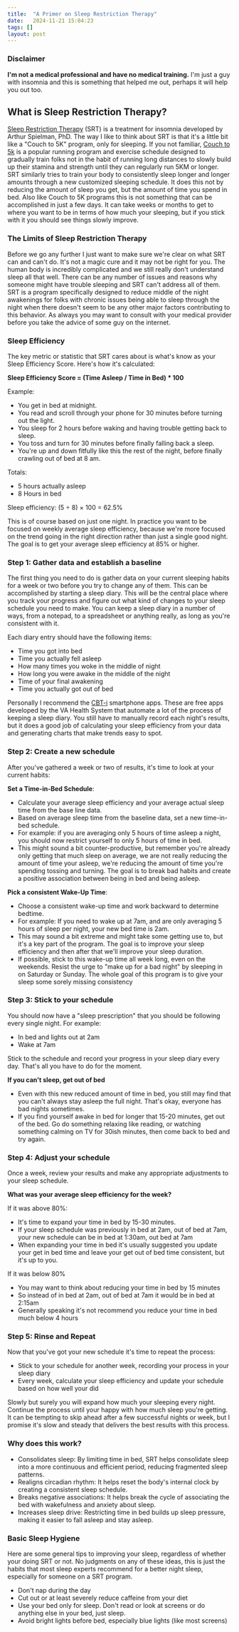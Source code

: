 ```yaml
---
title:  "A Primer on Sleep Restriction Therapy"
date:   2024-11-21 15:04:23
tags: []
layout: post
---
```

### Disclaimer

**I'm not a medical professional and have no medical training.** I'm just a guy with insomnia and this is something that helped me out, perhaps it will help you out too.
## What is Sleep Restriction Therapy?

[Sleep Restriction Therapy](https://stanfordhealthcare.org/medical-treatments/c/cognitive-behavioral-therapy-insomnia/procedures/sleep-restriction.html) (SRT) is a treatment for insomnia developed by  Arthur Spielman, PhD. The way I like to think about SRT is that it's a little bit like a "Couch to 5K" program, only for sleeping. If you not familiar, [Couch to 5k](https://c25k.com/) is a popular running program and exercise schedule designed to gradually train folks not in the habit of running long distances to slowly build up their stamina and strength until they can regularly run 5KM or longer. SRT similarly tries to train your body to consistently sleep longer and longer amounts through a new customized sleeping schedule. It does this not by reducing the amount of sleep you get, but the amount of time you spend in bed. Also like Couch to 5K programs this is not something that can be accomplished in just a few days. It can take weeks or months to get to where you want to be in terms of how much your sleeping, but if you stick with it you should see things slowly improve.

### The Limits of Sleep Restriction Therapy

Before we go any further I just want to make sure we're clear on what SRT can and can't do. It's not a magic cure and it may not be right for you. The human body is incredibly complicated and we still really don't understand sleep all that well. There can be any number of issues and reasons why someone might have trouble sleeping and SRT can't address all of them. SRT is a program specifically designed to reduce middle of the night awakenings for folks with chronic issues being able to sleep through the night when there doesn't seem to be any other major factors contributing to this behavior. As always you may want to consult with your medical provider before you take the advice of some guy on the internet.

### Sleep Efficiency

The key metric or statistic that SRT cares about is what's know as your Sleep Efficiency Score. Here's how it's calculated:

**Sleep Efficiency Score = (Time Asleep / Time in Bed) * 100**

Example: 
- You get in bed at midnight.
- You read and scroll through your phone for 30 minutes before turning out the light.
- You sleep for 2 hours before waking and having trouble getting back to sleep. 
- You toss and turn for 30 minutes before finally falling back a sleep.
- You're up and down fitfully like this the rest of the night, before finally crawling out of bed at 8 am.

Totals:
- 5 hours actually asleep
- 8 Hours in bed

Sleep efficiency: (5 ÷ 8) × 100 = 62.5%

This is of course based on just one night. In practice you want to be focused on weekly average sleep efficiency, because we're more focused on the trend going in the right direction rather than just a single good night. The goal is to get your average sleep efficiency at 85% or higher.

### Step 1: Gather data and establish a baseline

The first thing you need to do is gather data on your current sleeping habits for a week or two before you try to change any of them. This can be accomplished by starting a sleep diary. This will be the central place where you track your progress and figure out what kind of changes to your sleep schedule you need to make. You can keep a sleep diary in a number of ways, from a notepad, to a spreadsheet or anything really, as long as you're consistent with it.  

Each diary entry should have the following items:
- Time you got into bed
- Time you actually fell asleep
- How many times you woke in the middle of night
- How long you were awake in the middle of the night
- Time of your final awakening
- Time you actually got out of bed


Personally I recommend the [CBT-i](https://mobile.va.gov/app/cbt-i-coach) smartphone apps. These are free apps developed by the VA Health System that automate a lot of the process of keeping a sleep diary. You still have to manually record each night's results, but it does a good job of calculating your sleep efficiency from your data and generating charts that make trends easy to spot.

### Step 2: Create a new schedule 

After you've gathered a week or two of results, it's time to look at your current habits: 

**Set a Time-in-Bed Schedule**:
- Calculate your average sleep efficiency and your average actual sleep time from the base line data.
- Based on average sleep time from the baseline data, set a new time-in-bed schedule.
- For example: if you are averaging only 5 hours of time asleep a night, you should now restrict yourself to only 5 hours of time in bed. 
- This might sound a bit counter-productive, but remember you're already only getting that much sleep on average, we are not really reducing the amount of time your asleep, we're reducing the amount of time you're spending tossing and turning. The goal is to break bad habits and create a positive association between being in bed and being asleep. 

**Pick a consistent Wake-Up Time**:
- Choose a consistent wake-up time and work backward to determine bedtime.
- For example: If you need to wake up at 7am, and are only averaging 5 hours of sleep per night, your new bed time is 2am.
- This may sound a bit extreme and might take some getting use to, but it's a key part of the program. The goal is to improve your sleep efficiency and then after that we'll improve your sleep duration.
- If possible, stick to this wake-up time all week long, even on the weekends.  Resist the urge to "make up for a bad night" by sleeping in on Saturday or Sunday. The whole goal of this program is to give your sleep some sorely missing consistency

### Step 3: Stick to your schedule

You should now have a "sleep prescription" that you should be following every single night. For example:
- In bed and lights out at 2am
- Wake at 7am

Stick to the schedule and record your progress in your sleep diary every day. That's all you have to do for the moment.

**If you can't sleep, get out of bed**
- Even with this new reduced amount of time in bed, you still may find that you can't always stay asleep the full night. That's okay, everyone has bad nights sometimes. 
- If you find yourself awake in bed for longer that 15-20 minutes, get out of the bed. Go do something relaxing like reading, or watching something calming on TV for 30ish minutes, then come back to bed and try again.

### Step 4: Adjust your schedule

Once a week, review your results and make any appropriate adjustments to your sleep schedule. 

**What was your average sleep efficiency for the week?**

If it was above 80%: 
- It's time to expand your time in bed by 15-30 minutes.
- If your sleep schedule was previously in bed at 2am, out of bed at 7am, your new schedule can be in bed at 1:30am, out bed at 7am
- When expanding your time in bed it's usually suggested you update your get in bed time and leave your get out of bed time consistent, but it's up to you.


If it was below 80%
- You may want to think about reducing your time in bed by 15 minutes
- So instead of in bed at 2am, out of bed at 7am it would be in bed at 2:15am
- Generally speaking it's not recommend you reduce your time in bed much below 4 hours

### Step 5: Rinse and Repeat

Now that you've got your new schedule it's time to repeat the process:
- Stick to your schedule for another week, recording your process in your sleep diary
- Every week, calculate your sleep efficiency and update your schedule based on how well your did

Slowly but surely you will expand how much your sleeping every night. Continue the process until your happy with how much sleep you're getting. It can be tempting to skip ahead after a few successful nights or week, but I promise it's slow and steady that delivers the best results with this process.


### Why does this work?
- Consolidates sleep: By limiting time in bed, SRT helps consolidate sleep into a more continuous and efficient period, reducing fragmented sleep patterns.
- Realigns circadian rhythm: It helps reset the body's internal clock by creating a consistent sleep schedule.
- Breaks negative associations: It helps break the cycle of associating the bed with wakefulness and anxiety about sleep.
- Increases sleep drive: Restricting time in bed builds up sleep pressure, making it easier to fall asleep and stay asleep.

### Basic Sleep Hygiene
Here are some general tips to improving your sleep, regardless of whether your doing SRT or not. No judgments on any of these ideas, this is just the habits that most sleep experts recommend for a better night sleep, especially for someone on a SRT program.
- Don't nap during the day
- Cut out or at least severely reduce caffeine from your diet
- Use your bed only for sleep. Don't read or look at screens or do anything else in your bed, just sleep.
- Avoid bright lights before bed, especially blue lights (like most screens)
